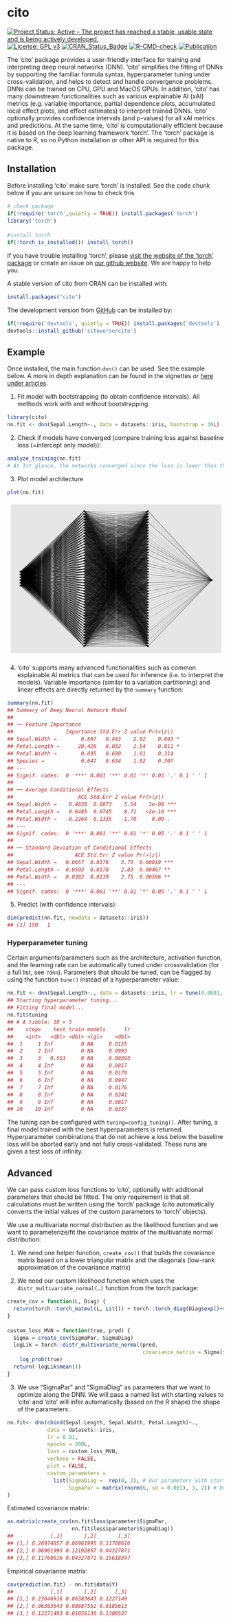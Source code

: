 
<!-- README.md is generated from README.Rmd. Please edit that file -->

# cito

[![Project Status: Active – The project has reached a stable, usable
state and is being actively
developed.](https://www.repostatus.org/badges/latest/active.svg)](https://www.repostatus.org/#active)
[![License: GPL
v3](https://img.shields.io/badge/License-GPL%20v3-blue.svg)](https://www.gnu.org/licenses/gpl-3.0)
[![CRAN_Status_Badge](http://www.r-pkg.org/badges/version/cito)](https://cran.r-project.org/package=cito)
[![R-CMD-check](https://github.com/citoverse/cito/actions/workflows/R-CMD-check.yaml/badge.svg)](https://github.com/citoverse/cito/actions/workflows/R-CMD-check.yaml)
[![Publication](https://img.shields.io/badge/Publication-10.1111/ecog.07143-green.svg)](https://doi.org/10.1111/ecog.07143)

<!-- badges: end -->

The ‘cito’ package provides a user-friendly interface for training and
interpreting deep neural networks (DNN). ‘cito’ simplifies the fitting
of DNNs by supporting the familiar formula syntax, hyperparameter tuning
under cross-validation, and helps to detect and handle convergence
problems. DNNs can be trained on CPU, GPU and MacOS GPUs. In addition,
‘cito’ has many downstream functionalities such as various explainable
AI (xAI) metrics (e.g. variable importance, partial dependence plots,
accumulated local effect plots, and effect estimates) to interpret
trained DNNs. ‘cito’ optionally provides confidence intervals (and
p-values) for all xAI metrics and predictions. At the same time, ‘cito’
is computationally efficient because it is based on the deep learning
framework ‘torch’. The ‘torch’ package is native to R, so no Python
installation or other API is required for this package.

## Installation

Before installing ‘cito’ make sure ‘torch’ is installed. See the code
chunk below if you are unsure on how to check this

``` r
# check package 
if(!require('torch',quietly = TRUE)) install.packages('torch')
library('torch') 

#install torch
if(!torch_is_installed()) install_torch()
```

If you have trouble installing ‘torch’, please [visit the website of the
‘torch’
package](https://torch.mlverse.org/docs/articles/installation.html) or
create an issue on [our github
website](https://github.com/citoverse/cito/issues). We are happy to help
you.

A stable version of cito from CRAN can be installed with:

``` r
install.packages("cito")
```

The development version from [GitHub](https://github.com/) can be
installed by:

``` r
if(!require('devtools', quietly = TRUE)) install.packages('devtools')
devtools::install_github('citoverse/cito')
```

## Example

Once installed, the main function `dnn()` can be used. See the example
below. A more in depth explanation can be found in the vignettes or
[here under articles](https://citoverse.github.io/cito/).

1.  Fit model with bootstrapping (to obtain confidence intervals). All
    methods work with and without bootstrapping

``` r
library(cito)
nn.fit <- dnn(Sepal.Length~., data = datasets::iris, bootstrap = 30L)
```

2.  Check if models have converged (compare training loss against
    baseline loss (=intercept only model)):

``` r
analyze_training(nn.fit)
# At 1st glance, the networks converged since the loss is lower than the baseline loss and the training loss is on a plateau at the end of the training.
```

3.  Plot model architecture

``` r
plot(nn.fit)
```

![](man/figures/README-unnamed-chunk-7-1.png)<!-- -->

4.  ‘cito’ supports many advanced functionalities such as common
    explainable AI metrics that can be used for inference (i.e. to
    interpret the models). Variable importance (similar to a variation
    partitioning) and linear effects are directly returned by the
    `summary` function:

``` r
summary(nn.fit)
## Summary of Deep Neural Network Model
## 
## ── Feature Importance
##                 Importance Std.Err Z value Pr(>|z|)  
## Sepal.Width →        0.897   0.443    2.02    0.043 *
## Petal.Length →      20.428   8.032    2.54    0.011 *
## Petal.Width →        0.695   0.690    1.01    0.314  
## Species →            0.647   0.634    1.02    0.307  
## ---
## Signif. codes:  0 '***' 0.001 '**' 0.01 '*' 0.05 '.' 0.1 ' ' 1
## 
## ── Average Conditional Effects
##                     ACE Std.Err Z value Pr(>|z|)    
## Sepal.Width →    0.4838  0.0873    5.54    3e-08 ***
## Petal.Length →   0.6485  0.0745    8.71   <2e-16 ***
## Petal.Width →   -0.2264  0.1335   -1.70     0.09 .  
## ---
## Signif. codes:  0 '***' 0.001 '**' 0.01 '*' 0.05 '.' 0.1 ' ' 1
## 
## ── Standard Deviation of Conditional Effects
##                    ACE Std.Err Z value Pr(>|z|)    
## Sepal.Width →   0.0657  0.0176    3.73  0.00019 ***
## Petal.Length →  0.0503  0.0178    2.83  0.00467 ** 
## Petal.Width →   0.0382  0.0139    2.75  0.00596 ** 
## ---
## Signif. codes:  0 '***' 0.001 '**' 0.01 '*' 0.05 '.' 0.1 ' ' 1
```

5.  Predict (with confidence intervals):

``` r
dim(predict(nn.fit, newdata = datasets::iris))
## [1] 150   1
```

### Hyperparameter tuning

Certain arguments/parameters such as the architecture, activation
function, and the learning rate can be automatically tuned under
crossvalidation (for a full list, see `?dnn`). Parameters that should be
tuned, can be flagged by using the function `tune()` instead of a
hyperparameter value:

``` r
nn.fit <- dnn(Sepal.Length~., data = datasets::iris, lr = tune(0.0001, 0.1))
## Starting hyperparameter tuning...
## Fitting final model...
nn.fit$tuning
## # A tibble: 10 × 5
##    steps    test train models      lr
##    <int>   <dbl> <dbl> <lgl>    <dbl>
##  1     1 Inf         0 NA     0.0155 
##  2     2 Inf         0 NA     0.0993 
##  3     3   0.553     0 NA     0.00393
##  4     4 Inf         0 NA     0.0817 
##  5     5 Inf         0 NA     0.0179 
##  6     6 Inf         0 NA     0.0947 
##  7     7 Inf         0 NA     0.0176 
##  8     8 Inf         0 NA     0.0241 
##  9     9 Inf         0 NA     0.0817 
## 10    10 Inf         0 NA     0.0337
```

The tuning can be configured with `tuning=config_tuning()`. After
tuning, a final model trained with the best hyperparameters is returned.
Hyperparameter combinations that do not achieve a loss below the
baseline loss will be aborted early and not fully cross-validated. These
runs are given a test loss of infinity.

## Advanced

We can pass custom loss functions to ‘cito’, optionally with additional
parameters that should be fitted. The only requirement is that all
calculations must be written using the ‘torch’ package (cito
automatically converts the initial values of the custom parameters to
‘torch’ objects).

We use a multivariate normal distribution as the likelihood function and
we want to parameterize/fit the covariance matrix of the multivariate
normal distribution:

1.  We need one helper function, `create_cov()` that builds the
    covariance matrix based on a lower triangular matrix and the
    diagonals (low-rank approximation of the covariance matrix)

2.  We need our custom likelihood function which uses the
    `distr_multivariate_normal(…)` function from the torch package:

``` r
create_cov = function(L, Diag) {
  return(torch::torch_matmul(L, L$t()) + torch::torch_diag(Diag$exp()+0.001))
}

custom_loss_MVN = function(true, pred) {
  Sigma = create_cov(SigmaPar, SigmaDiag)
  logLik = torch::distr_multivariate_normal(pred,
                                            covariance_matrix = Sigma)$
    log_prob(true)
  return(-logLik$mean())
}
```

3.  We use “SigmaPar” and “SigmaDiag” as parameters that we want to
    optimize along the DNN. We will pass a named list with starting
    values to ‘cito’ and ‘cito’ will infer automatically (based on the R
    shape) the shape of the parameters:

``` r
nn.fit<- dnn(cbind(Sepal.Length, Sepal.Width, Petal.Length)~.,
             data = datasets::iris,
             lr = 0.01,
             epochs = 200L,
             loss = custom_loss_MVN,
             verbose = FALSE,
             plot = FALSE,
             custom_parameters =
               list(SigmaDiag =  rep(0, 3), # Our parameters with starting values
                    SigmaPar = matrix(rnorm(6, sd = 0.001), 3, 2)) # Our parameters with starting values
)
```

Estimated covariance matrix:

``` r
as.matrix(create_cov(nn.fit$loss$parameter$SigmaPar,
                     nn.fit$loss$parameter$SigmaDiag))
##            [,1]       [,2]       [,3]
## [1,] 0.26974857 0.06961995 0.11768616
## [2,] 0.06961995 0.12192857 0.04327871
## [3,] 0.11768616 0.04327871 0.15618347
```

Empirical covariance matrix:

``` r
cov(predict(nn.fit) - nn.fit$data$Y)
##            [,1]       [,2]      [,3]
## [1,] 0.23646916 0.06383643 0.1227149
## [2,] 0.06383643 0.08887552 0.0185613
## [3,] 0.12271493 0.01856130 0.1308537
```
